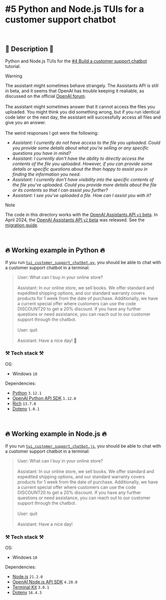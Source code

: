 # #5 Python and Node.js TUIs for a customer support chatbot

<br>

## 📖 Description 📖

Python and Node.js TUIs for the <a href="https://github.com/rokbenko/ai-playground/tree/main/openai-tutorials/4-Build_customer_support_chatbot">#4 Build a customer support chatbot</a> tutorial.

> [!WARNING]
> The assistant might sometimes behave strangely. The Assistants API is still in beta, and it seems that OpenAI has trouble keeping it realiable, as discussed on the official <a href="https://community.openai.com/t/assistant-not-able-to-access-uploaded-file/524495/1">OpenAI forum</a>.
> <br><br>
> The assistant might sometimes answer that it cannot access the files you uploaded. You might think you did something wrong, but if you run identical code later or the next day, the assistant will successfully access all files and give you an answer.
> <br><br>
> The weird responses I got were the following:
>
> - _Assistant: I currently do not have access to the file you uploaded. Could you provide some details about what you're selling or any specific questions you have in mind?_
> - _Assistant: I currently don't have the ability to directly access the contents of the file you uploaded. However, if you can provide some details or specific questions about the
>   than happy to assist you in finding the information you need._
> - _Assistant: I currently don't have visibility into the specific contents of the file you've uploaded. Could you provide more details about the file or its contents so that I can assist you further?_
> - _Assistant: I see you've uploaded a file. How can I assist you with it?_

> [!NOTE]
> The code in this directory works with the [OpenAI Assistants API `v1` beta](https://platform.openai.com/docs/api-reference/assistants-v1). In April 2024, the [OpenAI Assistants API `v2` beta](https://platform.openai.com/docs/api-reference/assistants) was released. See the [migration guide](https://platform.openai.com/docs/assistants/migration/agents).

<br>

## 🔥 Working example in Python 🔥

If you run [`tui_customer_support_chatbot.py`](https://github.com/rokbenko/ai-playground/blob/main/openai-tutorials/5-TUI_customer_support_chatbot/tui_customer_support_chatbot.py), you should be able to chat with a customer support chatbot in a terminal:

> User: What can I buy in your online store?
> <br><br>
> Assistant: In our online store, we sell books. We offer standard and expedited shipping options, and our standard warranty covers products for 1 week from the date of purchase. Additionally, we have a current special offer where customers can use the code DISCOUNT20 to get a 20% discount. If you have any further questions or need assistance, you can reach out to our customer support through the chatbot.
> <br><br>
> User: quit
> <br><br>
> Assistant: Have a nice day! 👋

### ⚒️ Tech stack ⚒️

OS:

- Windows `10`

Dependencies:

- [Python](https://www.python.org/) `3.12.1`
- [OpenAI Python API SDK](https://pypi.org/project/openai/) `1.12.0`
- [Rich](https://pypi.org/project/rich/) `13.7.0`
- [Dotenv](https://pypi.org/project/python-dotenv/) `1.0.1`

<br>

## 🔥 Working example in Node.js 🔥

If you run [`tui_customer_support_chatbot.js`](https://github.com/rokbenko/ai-playground/blob/main/openai-tutorials/5-TUI_customer_support_chatbot/tui_customer_support_chatbot.js), you should be able to chat with a customer support chatbot in a terminal:

> User: What can I buy in your online store?
> <br><br>
> Assistant: In our online store, we sell books. We offer standard and expedited shipping options, and our standard warranty covers products for 1 week from the date of purchase. Additionally, we have a current special offer where customers can use the code DISCOUNT20 to get a 20% discount. If you have any further questions or need assistance, you can reach out to our customer support through the chatbot.
> <br><br>
> User: quit
> <br><br>
> Assistant: Have a nice day!

### ⚒️ Tech stack ⚒️

OS:

- Windows `10`

Dependencies:

- [Node.js](https://nodejs.org/en) `21.2.0`
- [OpenAI Node.js API SDK](https://www.npmjs.com/package/openai) `4.28.0`
- [Terminal Kit](https://www.npmjs.com/package/terminal-kit) `3.0.1`
- [Dotenv](https://www.npmjs.com/package/dotenv) `16.4.3`
